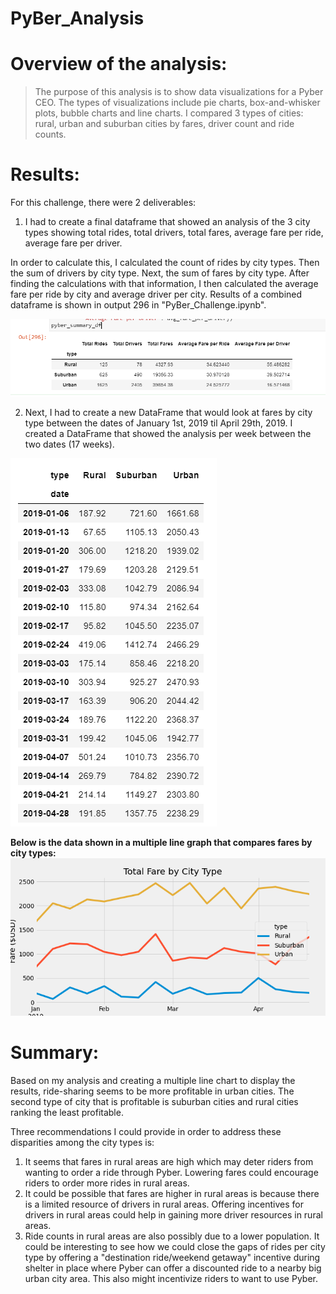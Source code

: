 # PyBer_Analysis

# Overview of the analysis: 
>The purpose of this analysis is to show data visualizations for a Pyber CEO. The types of visualizations include pie charts, box-and-whisker plots, bubble charts and line charts. I compared 3 types of cities: rural, urban and suburban cities by fares, driver count and ride counts.


# Results:

For this challenge, there were 2 deliverables: 

1. I had to create a final dataframe that showed an analysis of the 3 city types showing total rides, total drivers, total fares, average fare per ride, average fare per driver.

In order to calculate this, I calculated the count of rides by city types. Then the sum of drivers by city type. Next, the sum of fares by city type. After finding the calculations with that information, I then calculated the average fare per ride by city and average driver per city. Results of a combined dataframe is shown in output 296 in "PyBer_Challenge.ipynb". 

![deliverable_1_image.png](deliverable_1_image.png)

2. Next, I had to create a new DataFrame that would look at fares by city type between the dates of January 1st, 2019 til April 29th, 2019. I created a DataFrame that showed the analysis per week between the two dates (17 weeks).

![fares_by_type_df.png](fares_by_type_df.png)


**Below is the data shown in a multiple line graph that compares fares by city types:**
![PyBer_fare_summary.png](PyBer_fare_summary.png)

# Summary:

Based on my analysis and creating a multiple line chart to display the results, ride-sharing seems to be more profitable in urban cities. The second type of city that is profitable is suburban cities and rural cities ranking the least profitable.

Three recommendations I could provide in order to address these disparities among the city types is:

1. It seems that fares in rural areas are high which may deter riders from wanting to order a ride through Pyber. Lowering fares could encourage riders to order more rides in rural areas.
2. It could be possible that fares are higher in rural areas is because there is a limited resource of drivers in rural areas. Offering incentives for drivers in rural areas could help in gaining more driver resources in rural areas.
3. Ride counts in rural areas are also possibly due to a lower population. It could be interesting to see how we could close the gaps of rides per city type by offering a "destination ride/weekend getaway" incentive during shelter in place where Pyber can offer a discounted ride to a nearby big urban city area. This also might incentivize riders to want to use Pyber.
